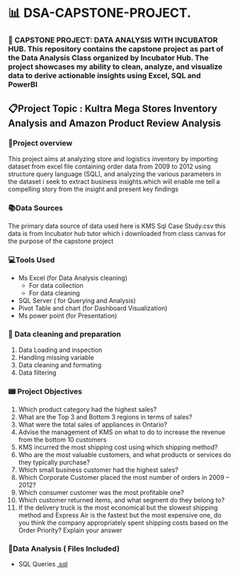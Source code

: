 # 📊   DSA-CAPSTONE-PROJECT.
### 📂 CAPSTONE PROJECT: DATA ANALYSIS WITH INCUBATOR HUB. This repository contains the capstone project as part of the Data Analysis Class organized by Incubator Hub. The project showcases my ability to clean, analyze, and visualize data to derive actionable insights using Excel, SQL and PowerBI

## 📋Project Topic :  Kultra Mega Stores Inventory Analysis and Amazon Product Review Analysis

### 📔Project overview
This project aims at analyzing store and logistics inventory by importing dataset from excel file containing order data from 2009 to 2012 using structure query language (SQL), and analyzing the various parameters in the dataset i seek to extract business insights.which will enable me  tell a compelling story from the insight and present key findings 

### 📚Data Sources
The primary data source of data used here is KMS Sql Case Study.csv this data is from Incubator hub tutor which i downloaded from class canvas for the purpose of the capstone project

### 💻Tools Used
- Ms Excel (for Data Analysis cleaning)
    - For data collection
    - For data cleaning
- SQL Server ( for Querying and Analysis)
- Pivot Table and chart (for Dashboard Visualization) 
- Ms power point (for Presentation)

### 📌 Data cleaning and preparation
1. Data Loading and inspection
2. Handling missing variable
3. Data cleaning and formating
4. Data filtering

### 📟 Project Objectives
1. Which product category had the highest sales? 
2. What are the Top 3 and Bottom 3 regions in terms of sales? 
3. What were the total sales of appliances in Ontario? 
4. Advise the management of KMS on what to do to increase the revenue from the bottom 
10 customers 
5. KMS incurred the most shipping cost using which shipping method?
6. Who are the most valuable customers, and what products or services do they typically 
purchase? 
7. Which small business customer had the highest sales? 
8. Which Corporate Customer placed the most number of orders in 2009 – 2012? 
9. Which consumer customer was the most profitable one? 
10. Which customer returned items, and what segment do they belong to? 
11. If the delivery truck is the most economical but the slowest shipping method and 
Express Air is the fastest but the most expensive one, do you think the company 
appropriately spent shipping costs based on the Order Priority? Explain your answer

### 📂Data Analysis ( Files Included)
  - SQL Queries [.sql](https://drive.google.com/file/d/1MNWipumlzf2AnBSs5fsWZZhAYdkuLQIP/view)




   


